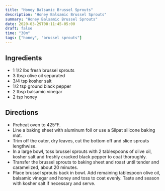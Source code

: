 ```yaml
---
title: "Honey Balsamic Brussel Sprouts"
description: "Honey Balsamic Brussel Sprouts"
summary: "Honey Balsamic Brussel Sprouts"
date: 2020-03-29T08:11:45-05:00
draft: false
time: "30m"
tags: ["honey", "brussel sprouts"]
---
```


## Ingredients

- 1 1/2 lbs fresh brussel sprouts
- 3 tbsp olive oil separated
- 3/4 tsp kosher salt
- 1/2 tsp ground black pepper
- 2 tbsp balsamic vinegar
- 2 tsp honey

## Directions

- Preheat oven to 425°F.
- Line a baking sheet with aluminum foil or use a Silpat silicone baking mat.
- Trim off the outer, dry leaves, cut the bottom off and slice sprouts lengthwise.
- In a large bowl, toss brussel sprouts with 2 tablespoons of olive oil, kosher salt and freshly cracked black pepper to coat thoroughly.
- Transfer the brussel sprouts to baking sheet and roast until tender and caramelized, about 20 minutes.
- Place brussel sprouts back in bowl. Add remaining tablespoon olive oil, balsamic vinegar and honey and toss to coat evenly. Taste and season with kosher salt if necessary and serve.
